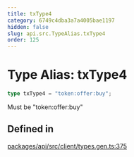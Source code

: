```yaml
---
title: txType4
category: 6749c4dba3a7a4005bae1197
hidden: false
slug: api.src.TypeAlias.txType4
order: 125
---
```


# Type Alias: txType4

```ts
type txType4 = "token:offer:buy";
```

Must be "token:offer:buy"

## Defined in

[packages/api/src/client/types.gen.ts:375](https://github.com/zkcloudworker/minatokens-lib/blob/main/packages/api/src/client/types.gen.ts#L375)
